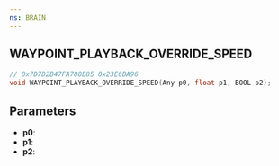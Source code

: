 ```yaml
---
ns: BRAIN
---
```

## WAYPOINT_PLAYBACK_OVERRIDE_SPEED

```c
// 0x7D7D2B47FA788E85 0x23E6BA96
void WAYPOINT_PLAYBACK_OVERRIDE_SPEED(Any p0, float p1, BOOL p2);
```


## Parameters
* **p0**: 
* **p1**: 
* **p2**: 

